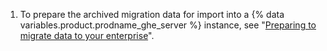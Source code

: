 1. To prepare the archived migration data for import into a {% data variables.product.prodname_ghe_server %} instance, see "[Preparing to migrate data to your enterprise](/enterprise/admin/user-management/preparing-to-migrate-data-to-your-enterprise)".
